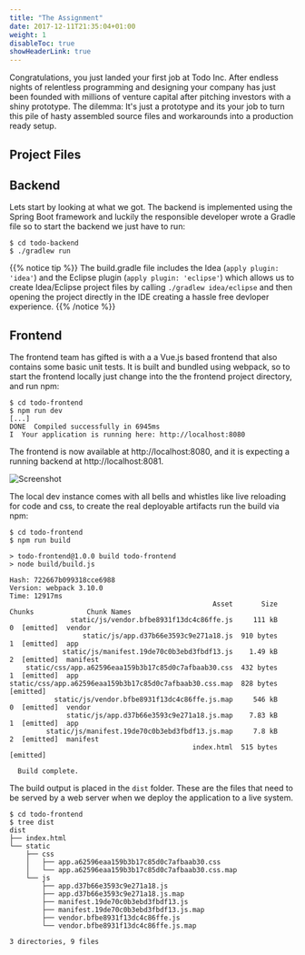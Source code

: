 ```yaml
---
title: "The Assignment"
date: 2017-12-11T21:35:04+01:00
weight: 1
disableToc: true
showHeaderLink: true 
---
```


Congratulations, you just landed your first job at Todo Inc. After endless nights of relentless programming and designing your company has just been founded with millions of venture capital after pitching investors with a shiny prototype. The dilemma: It's just a prototype and its your job to turn this pile of hasty assembled source files and workarounds into a production ready setup.

## Project Files

## Backend

Lets start by looking at what we got. The backend is implemented using the Spring Boot framework and luckily the responsible developer wrote a Gradle file so to start the backend we just have to run:

```
$ cd todo-backend
$ ./gradlew run
```

{{% notice tip %}}
The build.gradle file includes the Idea (`apply plugin: 'idea'`) and the Eclipse plugin (`apply plugin: 'eclipse'`) which allows us to create Idea/Eclipse project files by calling `./gradlew idea/eclipse` and then opening the project directly in the IDE creating a hassle free devloper experience.
{{% /notice %}}

## Frontend

The frontend team has gifted is with a a Vue.js based frontend that also contains some basic unit tests. It is built and bundled using webpack, so to start the frontend locally just change into the the frontend project directory, and run npm:

```
$ cd todo-frontend
$ npm run dev
[...]
DONE  Compiled successfully in 6945ms
I  Your application is running here: http://localhost:8080
```

The frontend is now available at http://localhost:8080, and it is expecting a running backend at http://localhost:8081.

![Screenshot](http://via.placeholder.com/800x600)

The local dev instance comes with all bells and whistles like live reloading for code and css, to create the real deployable artifacts run the build via npm:

```
$ cd todo-frontend
$ npm run build

> todo-frontend@1.0.0 build todo-frontend
> node build/build.js

Hash: 722667b099318cce6988
Version: webpack 3.10.0
Time: 12917ms
                                                  Asset       Size  Chunks             Chunk Names
               static/js/vendor.bfbe8931f13dc4c86ffe.js     111 kB       0  [emitted]  vendor
                  static/js/app.d37b66e3593c9e271a18.js  910 bytes       1  [emitted]  app
             static/js/manifest.19de70c0b3ebd3fbdf13.js    1.49 kB       2  [emitted]  manifest
    static/css/app.a62596eaa159b3b17c85d0c7afbaab30.css  432 bytes       1  [emitted]  app
static/css/app.a62596eaa159b3b17c85d0c7afbaab30.css.map  828 bytes          [emitted]
           static/js/vendor.bfbe8931f13dc4c86ffe.js.map     546 kB       0  [emitted]  vendor
              static/js/app.d37b66e3593c9e271a18.js.map    7.83 kB       1  [emitted]  app
         static/js/manifest.19de70c0b3ebd3fbdf13.js.map     7.8 kB       2  [emitted]  manifest
                                             index.html  515 bytes          [emitted]

  Build complete.

```

The build output is placed in the `dist` folder. These are the files that need to be served by a web server when we deploy the application to a live system.

```
$ cd todo-frontend
$ tree dist
dist
├── index.html
└── static
    ├── css
    │   ├── app.a62596eaa159b3b17c85d0c7afbaab30.css
    │   └── app.a62596eaa159b3b17c85d0c7afbaab30.css.map
    └── js
        ├── app.d37b66e3593c9e271a18.js
        ├── app.d37b66e3593c9e271a18.js.map
        ├── manifest.19de70c0b3ebd3fbdf13.js
        ├── manifest.19de70c0b3ebd3fbdf13.js.map
        ├── vendor.bfbe8931f13dc4c86ffe.js
        └── vendor.bfbe8931f13dc4c86ffe.js.map

3 directories, 9 files
```

